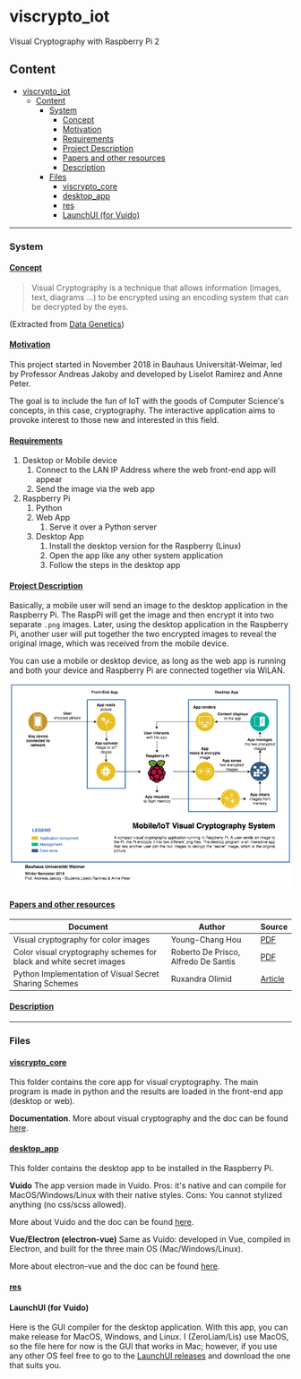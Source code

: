 # viscrypto_iot
Visual Cryptography with Raspberry Pi 2

## Content

- [viscrypto_iot](#viscryptoiot)
  - [Content](#content)
    - [System](#system)
      - [<u>Concept</u>](#uconceptu)
      - [<u>Motivation</u>](#umotivationu)
      - [<u>Requirements</u>](#urequirementsu)
      - [<u>Project Description</u>](#uproject-descriptionu)
      - [<u>Papers and other resources</u>](#upapers-and-other-resourcesu)
      - [<u>Description</u>](#udescriptionu)
    - [Files](#files)
      - [<u>viscrypto_core</u>](#uviscryptocoreu)
      - [<u>desktop_app</u>](#udesktopappu)
      - [<u>res</u>](#uresu)
      - [LaunchUI (for Vuido)](#launchui-for-vuido)

---
### System

#### <u>Concept</u>

> Visual Cryptography is a technique that allows information (images, text, diagrams …) to be encrypted using an encoding system that can be decrypted by the eyes.

(Extracted from [Data Genetics](http://www.datagenetics.com/blog/november32013/index.html))

#### <u>Motivation</u>

This project started in November 2018 in Bauhaus Universität-Weimar, led by Professor Andreas Jakoby and developed by Liselot Ramirez and Anne Peter.

The goal is to include the fun of IoT with the goods of Computer Science's concepts, in this case, cryptography. The interactive application aims to provoke interest to those new and interested in this field.

#### <u>Requirements</u>

1. Desktop or Mobile device
   1. Connect to the LAN IP Address where the web front-end app will appear
   2. Send the image via the web app
2. Raspberry Pi
   1. Python
   2. Web App
      1. Serve it over a Python server
   3. Desktop App
      1. Install the desktop version for the Raspberry (Linux)
      2. Open the app like any other system application
      3. Follow the steps in the desktop app

#### <u>Project Description</u>

Basically, a mobile user will send an image to the desktop application in the Raspberry Pi. The RaspPi will get the image and then encrypt it into two separate `.png` images. Later, using the desktop application in the Raspberry Pi, another user will put together the two encrypted images to reveal the original image, which was received from the mobile device.

You can use a mobile or desktop device, as long as the web app is running and both your device and Raspberry Pi are connected together via WiLAN.

![Visual Cryptography System Diagram](VisualCryptoDiagram.png)

#### <u>Papers and other resources</u>

| Document | Author | Source |
| --- | --- | --- |
| Visual cryptography for color images | Young-Chang Hou | [PDF](https://ac.els-cdn.com/S0031320302002583/1-s2.0-S0031320302002583-main.pdf?_tid=f351eeb4-8974-4a14-be36-9f9c4b034b75&acdnat=1544352772_90fec2587bcfc5f8120d768cd8ef9f06)
| Color visual cryptography schemes for black and white secret images | Roberto De Prisco, Alfredo De Santis | [PDF](https://ac.els-cdn.com/S0304397513006750/1-s2.0-S0304397513006750-main.pdf?_tid=4a4372ee-30fb-410a-b064-9620372c3b62&acdnat=1544352997_d82b69ef7eb22498fe3fcaa9e38533ad)
| Python Implementation of Visual Secret Sharing Schemes | Ruxandra Olimid | [Article](https://www.researchgate.net/publication/227487359_PYTHON_IMPLEMENTATION_OF_VISUAL_SECRET_SHARING_SCHEMES)




#### <u>Description</u>

---
### Files

#### <u>viscrypto_core</u>
This folder contains the core app for visual cryptography. The main program is made in python and the results are loaded in the front-end app (desktop or web).

**Documentation**. More about visual cryptography and the doc can be found [here](#).

#### <u>desktop_app</u>
This folder contains the desktop app to be installed in the Raspberry Pi. 

**Vuido** The app version made in Vuido. Pros: it's native and can compile for MacOS/Windows/Linux with their native styles. Cons: You cannot stylized anything (no css/scss allowed).

More about Vuido and the doc can be found [here](https://vuido.mimec.org/).

**Vue/Electron (electron-vue)** Same as Vuido: developed in Vue, compiled in Electron, and built for the three main OS (Mac/Windows/Linux).

More about electron-vue and the doc can be found [here](https://simulatedgreg.gitbooks.io/electron-vue/content/en/).

#### <u>res</u>

#### LaunchUI (for Vuido)

Here is the GUI compiler for the desktop application. With this app, you can make release for MacOS, Windows, and Linux. I (ZeroLiam/Lis) use MacOS, so the file here for now is the GUI that works in Mac; however, if you use any other OS feel free to go to the [LaunchUI releases](https://github.com/mimecorg/launchui-packager-gui/releases) and download the one that suits you.